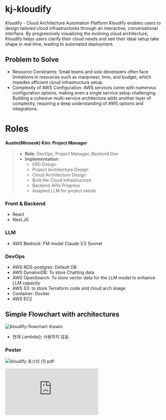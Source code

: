 # kj-kloudify
Kloudify - Cloud Architecture Automation Platform
Kloudify enables users to design tailored cloud infrastructures through an interactive, conversational interface. 
By progressively visualizing the evolving cloud architecture, Kloudify helps users clarify their cloud needs and see their ideal setup take shape in real time, leading to automated deployment.

## Problem to Solve
- Resource Constraints: Small teams and solo developers often face limitations in resources such as manpower, time, and budget, which impedes efficient cloud infrastructure setup.
- Complexity of AWS Configuration: AWS services come with numerous configuration options, making even a single service setup challenging. Building a cohesive multi-service architecture adds another layer of complexity, requiring a deep understanding of AWS options and integrations.


# Roles
#### Austin(Minseok) Kim: Project Manager
> - **Role**: DevOps, Project Manager, Backend Dev
> - **Implementation**:
>   - ERD Design
>   - Project Architecture Design
>   - Cloud Architecture Design
>   - Built the Cloud Infrastructure
>   - Backend APIs Progress
>   - Adapted LLM for project needs


### Front & Backend
- React
- Nest.JS

### LLM
- AWS Bedrock: FM model Claude 3.5 Sonnet
  
### DevOps
- AWS RDS-postgres: Default DB
- AWS DynamoDB: To store Chatting data
- AWS OpenSearch: To store vector data for the LLM model to enhance LLM capacity
- AWS S3: to store Terraform code and cloud arch image
- Container: Docker
- AWS EC2


## Simple Flowchart with architectures
![kloudify-flowchart drawio](https://github.com/user-attachments/assets/a58c484a-03f2-4aeb-999c-0f493d1c8e78)
- 현재 Lambda는 사용하지 않음.

### Poster

![kloudify 포스터 (1) pdf](https://github.com/user-attachments/assets/4b4c736d-aa2b-48ed-b10c-ce2596b749f7)

![포스터-김민석-Kloudify.pdf](https://github.com/user-attachments/files/17918272/-.-Kloudify.pdf)


